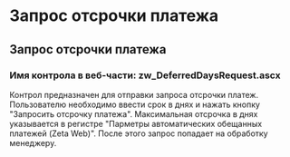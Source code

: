 ﻿---
description: 2.4.7
---
# Запрос отсрочки  платежа
## Запрос отсрочки  платежа
### Имя контрола в веб-части: zw_DeferredDaysRequest.ascx
Контрол предназначен для отправки запроса отсрочки платеж. 
Пользователю необходимо ввести срок в днях и нажать кнопку "Запросить отсрочку платежа". Максимальная отсрочка в днях указывается в регистре "Парметры автоматических обещанных платежей (Zeta Web)".
После этого запрос попадает на обработку менеджеру.
